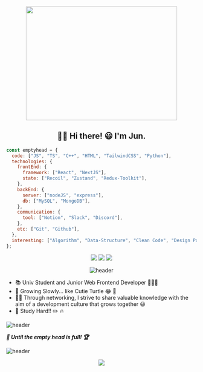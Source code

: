 <!-- ![header](https://capsule-render.vercel.app/api?type=wave&color=gradient&height=300&section=header&text=emptyhead&fontSize=90) -->
<br>
<p align="center">
<img src="https://2.gall-gif.com/hygall/files/attach/images/82/557/552/189/1786b119778bb1ca718047c3a20e7285.gif" width="400" height="300">
</p>

<div align="center">

## 👋🏻 **Hi there! 😃 I'm Jun.**
</div>

<p align="left">

```js
const emptyhead = {
  code: ["JS", "TS", "C++", "HTML", "TailwindCSS", "Python"],
  technologies: {
    frontEnd: {
      framework: ["React", "NextJS"],
      state: ["Recoil", "Zustand", "Redux-Toolkit"],
    },
    backEnd: {
      server: ["nodeJS", "express"],
      db: ["MySQL", "MongoDB"],
    },
    communication: {
      tool: ["Notion", "Slack", "Discord"],
    },
    etc: ["Git", "Github"],
  },
  interesting: ["Algorithm", "Data-Structure", "Clean Code", "Design Pattern", "API", "Swift"],
};
```
</p>


<div align="center">
<p>


<!-- <a href="https://emptyhead.oopy.io/" target="_blank"><img src="https://img.shields.io/badge/My Blog-282828?style=flat-square&logo=Notion&logoColor=white"/></a> -->
<!-- <a href="rlagudwns886@gmail.com" target="_blank"><img src="https://img.shields.io/badge/Gmail-E34F26?style=flat-square&logo=Gmail&logoColor=white"/></a>
<a href="korea6370@naver.com" target="_blank"><img src="https://img.shields.io/badge/Email-339933?style=flat-square&logo=Naver&logoColor=white"/></a> -->

[![](http://img.shields.io/badge/-BLOG-282828?style=flat-square&logo=Notion&logoColor=white&link=https://emptyhead.oopy.io/)](https://emptyhead.oopy.io/)
[![](http://img.shields.io/badge/-G--mail-E34F26?style=flat-square&logo=gmail&logoColor=white&link=mailto:rlagudwns886@gmail.com)](mailto:rlagudwns886@gmail.com)
[![](http://img.shields.io/badge/-E--mail-03C75A?style=flat-square&logo=Naver&logoColor=white&link=mailto:korea6370@naver.com)](mailto:korea6370@naver.com)


![header](https://capsule-render.vercel.app/api?type=rect&color=gradient&height=1)
</p>
</div>



<p>

* 📚 Univ Student and Junior Web Frontend Developer 👨🏻‍💻
* 🌱 Growing Slowly... like Cutie Turtle 😂 🐢
* ✋🏻 Through networking, I strive to share valuable knowledge with the aim of a development culture that grows together 😃
* 📖 Study Hard!! ✏️ 🔥

![header](https://capsule-render.vercel.app/api?type=rect&color=gradient&height=1)
</p> 




<!-- <p>

## **_⚡️ Tech Stack ⚡️_**

**Language** : 
<img src="https://img.shields.io/badge/C++-000000?style=flat-square&logo=C%2B%2B&logoColor=white"/></a> 
<img src="https://img.shields.io/badge/JavaScript-000000?style=flat-square&logo=JavaScript&logoColor=#FFD700"/> <img src="https://img.shields.io/badge/TypeScript-000000?style=flat-square&logo=TypeScript&logoColor=#FFD700"/></a>
</br>
**Front-End** : 
  <img src="https://img.shields.io/badge/HTML5-000000?style=flat-square&logo=HTML5&logoColor=#E34F26"/></a> 
  <img src="https://img.shields.io/badge/CSS-000000?style=flat-square&logo=CSS3&logoColor=#1572B6"/></a> 
  <img src="https://img.shields.io/badge/React-000000?style=flat-square&logo=React&logoColor=#87CEFA"/></a>
  <img src="https://img.shields.io/badge/Redux-000000?style=flat-square&logo=Redux&logoColor=#87CEFA"/></a>
</br>
**UI/UX Design** : 
  <img src="https://img.shields.io/badge/Figma-000000?style=flat-square&logo=Figma&logoColor=#DC143C"/></a></br>
**Interested** :
<img src="https://img.shields.io/badge/Python-000000?style=flat-square&logo=Python&logoColor=#DC143C"/></a>
<img src="https://img.shields.io/badge/node.js-000000?style=flat-square&logo=node.js&logoColor=#DC143C"/></a>
<img src="https://img.shields.io/badge/Next.js-000000?style=flat-square&logo=Next.js&logoColor=#DC143C"/></a>
</br>
**ETC** : 
  <img src="https://img.shields.io/badge/git-000000?style=flat-square&logo=git&logoColor=#DC143C"/></a> 
  <img src="https://img.shields.io/badge/github-000000?style=flat-square&logo=github&logoColor=#DC143C"/></a>
  <img src="https://img.shields.io/badge/notion-000000?style=flat-square&logo=notion&logoColor=#DC143C"/></a>
 <img src="https://img.shields.io/badge/slack-000000?style=flat-square&logo=slack&logoColor=#DC143C"/></a> 
  </br></br> -->


 ___🧗 Until the empty head is full! 🏆___

<!-- </p> -->




<p>

![header](https://capsule-render.vercel.app/api?type=rect&color=gradient&height=1)


<!-- | -->
 <!-- <a href="https://github.com/hyung6370/github-readme-stats"><img align="center" src="https://github-readme-stats.vercel.app/api?username=hyung6370&show_icons=true&include_all_commits=true&theme=tokyonight&hide_border=true" alt="Anurag's github stats" /></a> 
  -->
 <!-- | -->
 <p align="center">
   <a href="https://github.com/hyung6370/github-readme-stats"><img align="center" src="https://github-readme-stats.vercel.app/api/top-langs/?username=hyung6370&layout=compact&theme=tokyonight&hide_border=true" /></a> 
 </p>

  <!-- | -->
<!-- | ------------- | ------------- | -->
</p>
